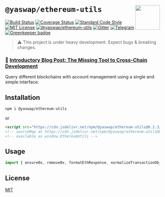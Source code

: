 # `@yaswap/ethereum-utils` <img align="right" src="https://raw.githubusercontent.com/liquality/chainabstractionlayer/master/liquality-logo.png" height="80px" />

[![Build Status](https://travis-ci.com/liquality/chainabstractionlayer.svg?branch=master)](https://travis-ci.com/liquality/chainabstractionlayer)
[![Coverage Status](https://coveralls.io/repos/github/liquality/chainabstractionlayer/badge.svg?branch=master)](https://coveralls.io/github/liquality/chainabstractionlayer?branch=master)
[![Standard Code Style](https://img.shields.io/badge/codestyle-standard-brightgreen.svg)](https://github.com/standard/standard)
[![MIT License](https://img.shields.io/badge/license-MIT-brightgreen.svg)](../../LICENSE.md)
[![@yaswap/ethereum-utils](https://img.shields.io/npm/dt/@yaswap/ethereum-utils.svg)](https://npmjs.com/package/@yaswap/ethereum-utils)
[![Gitter](https://img.shields.io/gitter/room/liquality/Lobby.svg)](https://gitter.im/liquality/Lobby?source=orgpage)
[![Telegram](https://img.shields.io/badge/chat-on%20telegram-blue.svg)](https://t.me/Liquality) [![Greenkeeper badge](https://badges.greenkeeper.io/liquality/chainabstractionlayer.svg)](https://greenkeeper.io/)

> :warning: This project is under heavy development. Expect bugs & breaking changes.

### :pencil: [Introductory Blog Post: The Missing Tool to Cross-Chain Development](https://medium.com/liquality/the-missing-tool-to-cross-chain-development-2ebfe898efa1)

Query different blockchains with account management using a single and simple interface.

## Installation

```bash
npm i @yaswap/ethereum-utils
```

or

```html
<script src="https://cdn.jsdelivr.net/npm/@yaswap/ethereum-utils@0.2.3/dist/ethereum-utils.min.js"></script>
<!-- sourceMap at https://cdn.jsdelivr.net/npm/@yaswap/ethereum-utils@0.2.3/dist/ethereum-utils.min.js.map -->
<!-- available as window.EthereumUtils -->
```

## Usage

```js
import { ensure0x, remove0x, formatEthResponse, normalizeTransactionObject } from '@yaswap/ethereum-utils'
```

## License

[MIT](../../LICENSE.md)
